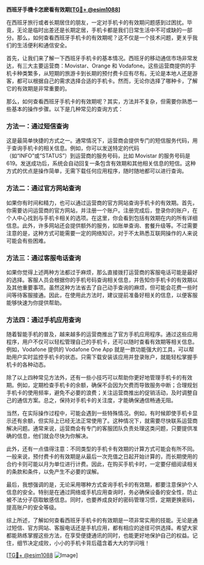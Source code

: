 **西班牙手機卡怎麽看有效期[[TG💪+ @esim1088](https://t.me/s/esim1088)]**

在西班牙旅行或者长期居住的朋友，一定对手机卡的有效期问题感到过困扰。毕竟，无论是临时出差还是长期定居，手机卡都是我们日常生活中不可或缺的一部分。那么，如何查看西班牙手机卡的有效期呢？这不仅是一个技术问题，更关乎我们的生活便利和通信安全。

首先，让我们来了解一下西班牙手机卡的基本情况。西班牙的移动通信市场非常发达，有三大主要运营商：Movistar、Orange 和 Vodafone。这些运营商提供的手机卡种类繁多，从短期的旅游卡到长期的预付费卡应有尽有。无论是本地人还是游客，都可以根据自己的需求选择合适的手机卡。然而，无论你选择了哪种卡，了解它的有效期是非常重要的。

那么，如何查看西班牙手机卡的有效期呢？其实，方法并不复杂，但需要你熟悉一些基本的操作步骤。以下是几种常见的查询方式：

### 方法一：通过短信查询

这是最简单快捷的方式之一。通常情况下，运营商会提供专门的短信服务代码，用于查询手机卡的相关信息。例如，你可以发送特定的代码（如“INFO”或“STATUS”）到运营商的服务号码，比如 Movistar 的服务号码是 619。发送成功后，系统会自动回复一条包含有效期和其他相关信息的短信。这种方式的优点是操作简单，无需下载任何应用程序，随时随地都可以进行查询。

### 方法二：通过官方网站查询

如果你有时间和精力，也可以通过运营商的官方网站查询手机卡的有效期。首先，你需要访问运营商的官方网站，并注册一个账户。注册完成后，登录你的账户，在个人中心找到与手机卡相关的选项。在这里，你会看到包括有效期在内的所有详细信息。此外，许多网站还会提供额外的服务，如账单查询、套餐升级等。不过需要注意的是，这种方式可能需要一定的网络知识，对于不太熟悉互联网操作的人来说可能会有些困难。

### 方法三：通过客服电话查询

如果你觉得上述两种方法都过于麻烦，那么直接拨打运营商的客服电话可能是最好的选择。客服人员会根据你的手机号码查询相关信息，并告知你手机卡的有效期以及其他重要事项。虽然这种方法省去了自己动手查询的麻烦，但可能会花费一些时间等待客服接通。因此，在使用此方法时，建议提前准备好相关的信息，以便客服能够快速为你提供帮助。

### 方法四：通过手机应用查询

随着智能手机的普及，越来越多的运营商推出了官方手机应用程序。通过这些应用程序，用户不仅可以轻松管理自己的手机卡，还可以随时查看有效期等相关信息。例如，Vodafone 提供的 Vodafone One App 就是一款功能强大的工具，可以帮助用户实时监控手机卡的状态。只需下载安装该应用并登录账户，就能轻松掌握手机卡的各种动态。

除了以上四种常见方法外，还有一些小技巧可以帮助你更好地管理手机卡的有效期。例如，定期检查手机卡的余额，确保不会因为欠费而导致服务中断；合理规划手机卡的使用频率，避免不必要的浪费；关注运营商推出的促销活动，及时调整自己的通信方案。总之，保持对手机卡的关注度，才能确保通信畅通无阻。

当然，在实际操作过程中，可能会遇到一些特殊情况。例如，有时候即使手机卡显示还有余额，但实际上已经无法正常使用了。这种情况下，就需要尽快联系运营商解决问题。通常来说，运营商会有专门的客服团队负责处理这类问题，只要提供准确的信息，他们就会尽快为你解决。

此外，还有一点值得注意：不同类型的手机卡有效期的计算方式可能会有所不同。一般来说，预付费卡的有效期是从最后一次充值之日起开始计算的，而长期使用的合约卡则可能以月为单位进行计费。因此，在购买手机卡时，一定要仔细阅读相关的条款和条件，以免产生不必要的误解。

最后，我想强调的是，无论采用哪种方式查询手机卡的有效期，都要注意保护个人信息的安全。特别是在通过网络或手机应用查询时，务必确保设备的安全性，防止被不法分子窃取敏感信息。同时，也要养成良好的密码管理习惯，定期更换密码，提高账户的安全等级。

综上所述，了解如何查看西班牙手机卡的有效期是一项非常实用的技能。无论是通过短信、官方网站、客服电话还是手机应用，都有相应的途径可供选择。希望大家都能熟练掌握这些方法，在享受便捷通讯的同时，也能更好地保护自己的权益。记住，细节决定成败，小小的手机卡背后蕴含着大大的学问哦！

[[TG💪+ @esim1088](https://t.me/s/esim1088) ![Image](https://i.postimg.cc/4NQfJmqS/Snipaste-2025-05-13-00-14-12.png)]